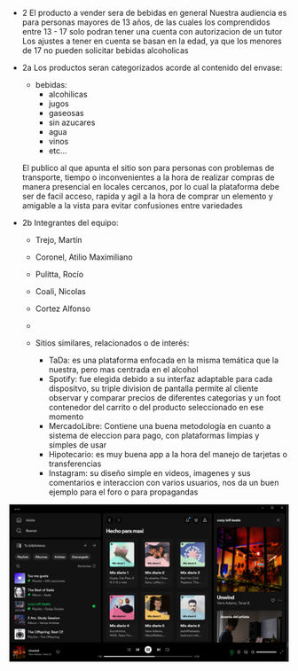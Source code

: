 - 2 
	El producto a vender sera de bebidas en general
	Nuestra audiencia es para personas mayores de 13 años, de las cuales los comprendidos entre 13 - 17 solo podran tener una cuenta con autorizacion de un tutor
	Los ajustes a tener en cuenta se basan en la edad, ya que los menores de 17 no pueden solicitar bebidas alcoholicas

- 2a 
	Los productos seran categorizados acorde al contenido del envase:
	- bebidas:
		- alcohilicas
		- jugos
		- gaseosas
		- sin azucares
		- agua
		- vinos
		- etc...

	El publico al que apunta el sitio son para personas con problemas de transporte, tiempo o inconvenientes a la hora de realizar compras de manera presencial en locales cercanos, por lo cual la plataforma debe ser de facil acceso, rapida y agil a la hora de comprar un elemento y amigable a la vista para evitar confusiones entre variedades


- 2b 
	Integrantes del equipo:
	- Trejo, Martín
	- Coronel, Atilio Maximiliano
	- Pulitta, Rocío
	- Coali, Nicolas
	- Cortez Alfonso
	- 

	- Sitios similares, relacionados o de interés:
		- TaDa: es una plataforma enfocada en la misma temática que la nuestra, pero mas centrada en el alcohol
		- Spotify: fue elegida debido a su interfaz adaptable para cada dispositvo, su triple division de pantalla permite al cliente observar y comparar precios de diferentes categorias y un foot contenedor del carrito o del producto seleccionado en ese momento
		- MercadoLibre: Contiene una buena metodología en cuanto a sistema de eleccion para pago, con plataformas limpias y simples de usar
		- Hipotecario: es muy buena app a la hora del manejo de tarjetas o transferencias
		- Instagram: su diseño simple en videos, imagenes y sus comentarios e interaccion con varios usuarios, nos da un buen ejemplo  para el foro o para propagandas

![Spotify](./images/spotifyScreenShot.png)

